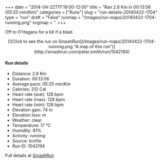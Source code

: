 +++
date = "2014-04-22T17:19:00-12:00"
title = "Ran 2.6 Km in 00:13:56 (05:25 min/Km)"
categories = ["Runs"]
slug = "run-details-20140422-1704"
type = "run"
draft = "False"
runmap = "/images/run-maps/20140422-1704-running.png"
svgmap = '<polyline points="47 100, 58 79, 54 80, 49 78, 48 78, 46 79, 40 56, 49 47, 48 45, 54 37, 54 36, 54 35, 47 32, 49 24, 52 21, 53 16, 55 12, 57 9, 59 0">'
+++

Off to O'Hagans for a bit if a blast. 



<!--more-->

<center>
[![Click to see the run on SmashRun](/images/run-maps/20140422-1704-running.png "A map of this run")](http://smashrun.com/peter.smith/run/1042194)
</center>

#### Run details

* Distance: 2.6 Km
* Duration: 00:13:56
* Average pace: 05:25 min/Km
* Calories: 212 Cal
* Heart rate (ave): 128 bpm
* Heart rate (max): 128 bpm
* Heart rate (min): 128 bpm
* Elevation gain: 74 m
* Elevation loss:  m
* Weather: clear
* Temperature: 17 &deg;C
* Humidity: 81%
* Activity: running
* Source: tcxfile
* Run ID: 1042194

Full details at [SmashRun](http://smashrun.com/peter.smith/run/1042194)